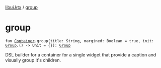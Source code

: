 [libui.ktx](README.md) / [group](group.md)

# group

`fun `[`Container`](-container/README.md)`.group(title: String, margined: Boolean = true, init: `[`Group`](-group/README.md)`.() -> Unit = {}): `[`Group`](-group/README.md)

DSL builder for a container for a single widget that provide
a caption and visually group it's children.
